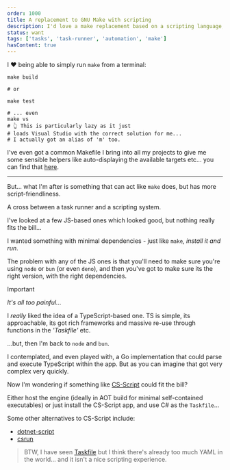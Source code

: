 ```yaml
---
order: 1000
title: A replacement to GNU Make with scripting
description: I'd love a make replacement based on a scripting language, but without loads of dependencies (like  node/ bun etc).
status: want
tags: ['tasks', 'task-runner', 'automation', 'make']
hasContent: true
---
```


I <span class='text-xl'>❤️</span> being able to simply run `make` from a terminal:

```shell
make build

# or

make test

# ... even
make vs
# 👆 This is particularly lazy as it just
# loads Visual Studio with the correct solution for me...
# I actually got an alias of 'm' too.
```

I've even got a common Makefile I bring into all my projects to give me some sensible helpers like auto-displaying the available targets etc... you can find that [here](https://gist.github.com/kieronlanning/0bd4dedab604ea401a40452f39033c59).

---

But... what I'm after is something that can act like `make` does, but has more script-friendliness.

A cross between a task runner and a scripting system.

I've looked at a few JS-based ones which looked good, but nothing really fits the bill...

I wanted something with minimal dependencies - just like `make`, _install it and run_.

The problem with any of the JS ones is that you'll need to make sure you're using `node` or `bun` (or even `deno`), and then you've got to make sure its the right version, with the right dependencies.

<!-- prettier-ignore-start -->
> [!IMPORTANT]
> _It's all too painful..._
<!-- prettier-ignore-end -->

I _really_ liked the idea of a TypeScript-based one. TS is simple, its approachable, its got rich frameworks and massive re-use through functions in the _'Taskfile'_ etc.

...but, then I'm back to `node` and `bun`.

I contemplated, and even played with, a Go implementation that could parse and execute TypeScript within the app. But as you can imagine that got very complex very quickly.

Now I'm wondering if something like [CS-Script](https://www.cs-script.net/) could fit the bill?

Either host the engine (ideally in AOT build for minimal self-contained executables) or just install the CS-Script app, and use C# as the `Taskfile`...

Some other alternatives to CS-Script include:

- [dotnet-script](https://github.com/dotnet-script/dotnet-script/)
- [csrun](https://github.com/DamianEdwards/csrun/)

> BTW, I have seen [Taskfile](https://taskfile.dev/) but I think there's already too much YAML in the world... and it isn't a nice scripting experience.
